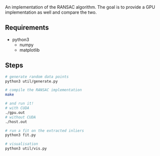 An implementation of the RANSAC algorithm. The goal is to provide a GPU implementation as well and compare the two.

## Requirements

- python3
    - numpy
    - matplotlib

## Steps

``` sh
# generate random data points
python3 util/generate.py

# compile the RANSAC implementation
make

# and run it!
# with CUDA
./gpu.out
# without CUDA
./host.out

# run a fit on the extracted inliers
python3 fit.py

# visualisation
python3 util/vis.py
```
